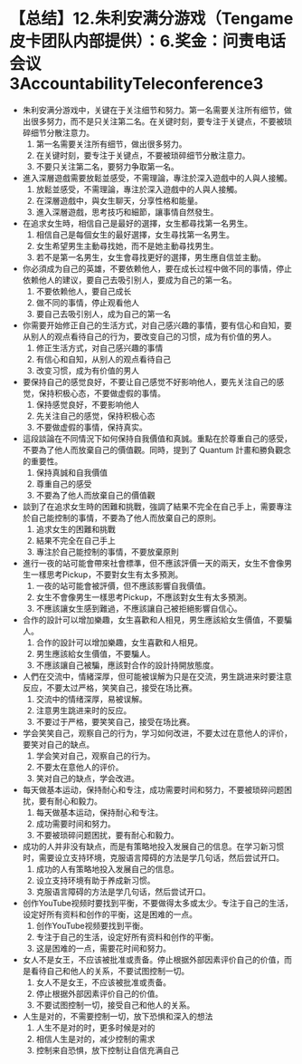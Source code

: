 # 【总结】12.朱利安满分游戏（Tengame皮卡团队内部提供）：6.奖金：问责电话会议3AccountabilityTeleconference3

-   朱利安满分游戏中，关键在于关注细节和努力。第一名需要关注所有细节，做出很多努力，而不是只关注第二名。在关键时刻，要专注于关键点，不要被琐碎细节分散注意力。
    1.  第一名需要关注所有细节，做出很多努力。
    2.  在关键时刻，要专注于关键点，不要被琐碎细节分散注意力。
    3.  不要只关注第二名，要努力争取第一名。
-   進入深層遊戲需要放鬆並感受，不需理論，專注於深入遊戲中的人與人接觸。
    1.  放鬆並感受，不需理論，專注於深入遊戲中的人與人接觸。
    2.  在深層遊戲中，與女生聊天，分享性格和能量。
    3.  進入深層遊戲，思考技巧和細節，讓事情自然發生。
-   在追求女生時，相信自己是最好的選擇，女生都尋找第一名男生。
    1.  相信自己是每個女生的最好選擇，女生尋找第一名男生。
    2.  女生希望男生主動尋找她，而不是她主動尋找男生。
    3.  若不是第一名男生，女生會尋找更好的選擇，男生應自信並主動。
-   你必須成为自己的英雄，不要依赖他人，要在成长过程中做不同的事情，停止依赖他人的建议，要自己去吸引别人，要成为自己的第一名。
    1.  不要依赖他人，要自己成长
    2.  做不同的事情，停止观看他人
    3.  要自己去吸引别人，成为自己的第一名
-   你需要开始修正自己的生活方式，对自己感兴趣的事情，要有信心和自知，要从别人的观点看待自己的行为，要改变自己的习惯，成为有价值的男人。
    1.  修正生活方式，对自己感兴趣的事情
    2.  有信心和自知，从别人的观点看待自己
    3.  改变习惯，成为有价值的男人
-   要保持自己的感觉良好，不要让自己感觉不好影响他人，要先关注自己的感觉，保持积极心态，不要做虚假的事情。
    1.  保持感觉良好，不要影响他人
    2.  先关注自己的感觉，保持积极心态
    3.  不要做虚假的事情，保持真实。
-   這段談論在不同情況下如何保持自我價值和真誠。重點在於尊重自己的感受，不要為了他人而放棄自己的價值觀。同時，提到了 Quantum 計畫和勝負觀念的重要性。
    1.  保持真誠和自我價值
    2.  尊重自己的感受
    3.  不要為了他人而放棄自己的價值觀
-   談到了在追求女生時的困難和挑戰，強調了結果不完全在自己手上，需要專注於自己能控制的事情，不要為了他人而放棄自己的原則。
    1.  追求女生的困難和挑戰
    2.  結果不完全在自己手上
    3.  專注於自己能控制的事情，不要放棄原則
-   進行一夜的站可能會帶來社會標準，但不應該評價一天的兩天，女生不會像男生一樣思考Pickup，不要對女生有太多預測。
    1.  一夜的站可能會被評價，但不應該影響自我價值。
    2.  女生不會像男生一樣思考Pickup，不應該對女生有太多預測。
    3.  不應該讓女生感到難過，不應該讓自己被拒絕影響自信心。
-   合作的設計可以增加樂趣，女生喜歡和人相見，男生應該給女生價值，不要騙人。
    1.  合作的設計可以增加樂趣，女生喜歡和人相見。
    2.  男生應該給女生價值，不要騙人。
    3.  不應該讓自己被騙，應該對合作的設計持開放態度。
-   人們在交流中，情緒深厚，但可能被误解为只是在交流，男生跳进来时要注意反应，不要太过严格，笑笑自己，接受在场比赛。
    1.  交流中的情绪深厚，易被误解。
    2.  注意男生跳进来时的反应。
    3.  不要过于严格，要笑笑自己，接受在场比赛。
-   学会笑笑自己，观察自己的行为，学习如何改进，不要太过在意他人的评价，要笑对自己的缺点。
    1.  学会笑对自己，观察自己的行为。
    2.  不要太在意他人的评价。
    3.  笑对自己的缺点，学会改进。
-   每天做基本运动，保持耐心和专注，成功需要时间和努力，不要被琐碎问题困扰，要有耐心和毅力。
    1.  每天做基本运动，保持耐心和专注。
    2.  成功需要时间和努力。
    3.  不要被琐碎问题困扰，要有耐心和毅力。
-   成功的人并非没有缺点，而是有策略地投入发展自己的信息。在学习新习惯时，需要设立支持环境，克服语言障碍的方法是学几句话，然后尝试开口。
    1.  成功的人有策略地投入发展自己的信息。
    2.  设立支持环境有助于养成新习惯。
    3.  克服语言障碍的方法是学几句话，然后尝试开口。
-   创作YouTube视频时要找到平衡，不要做得太多或太少。专注于自己的生活，设定好所有资料和创作的平衡，这是困难的一点。
    1.  创作YouTube视频要找到平衡。
    2.  专注于自己的生活，设定好所有资料和创作的平衡。
    3.  这是困难的一点，需要花时间和努力。
-   女人不是女王，不应该被批准或责备。停止根据外部因素评价自己的价值，而是看待自己和他人的关系，不要试图控制一切。
    1.  女人不是女王，不应该被批准或责备。
    2.  停止根据外部因素评价自己的价值。
    3.  不要试图控制一切，接受自己和他人的关系。
-   人生是对的，不需要控制一切，放下恐惧和深入的想法
    1.  人生不是对的时，更多时候是对的
    2.  相信人生是对的，减少控制的需求
    3.  控制来自恐惧，放下控制让自信充满自己